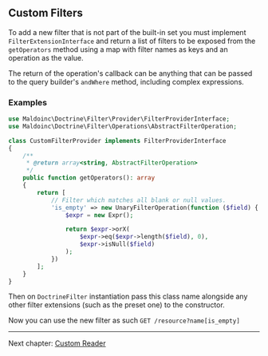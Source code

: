 ## Custom Filters

To add a new filter that is not part of the built-in set you must implement `FilterExtensionInterface` and
return a list of filters to be exposed from the `getOperators` method using a map with filter names
as keys and an operation as the value.

The return of the operation's callback can be anything that can be passed to the query builder's `andWhere` method,
including complex expressions.

### Examples

```php
use Maldoinc\Doctrine\Filter\Provider\FilterProviderInterface;
use Maldoinc\Doctrine\Filter\Operations\AbstractFilterOperation;

class CustomFilterProvider implements FilterProviderInterface
{
    /**
     * @return array<string, AbstractFilterOperation> 
     */
    public function getOperators(): array
    {
        return [
            // Filter which matches all blank or null values. 
            'is_empty' => new UnaryFilterOperation(function ($field) {
                $expr = new Expr();

                return $expr->orX(
                    $expr->eq($expr->length($field), 0), 
                    $expr->isNull($field)
                );
            })
        ];
    }
}
```

Then on `DoctrineFilter` instantiation pass this class name alongside
any other filter extensions (such as the preset one) to the constructor.

Now you can use the new filter as such `GET /resource?name[is_empty]`

---
Next chapter: [Custom Reader](custom-reader.md)
